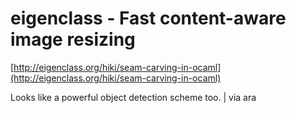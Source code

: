 <!--
id: 14511276
link: http://tumblr.atmos.org/post/14511276/eigenclass-fast-content-aware-image-resizing
slug: eigenclass-fast-content-aware-image-resizing
date: Sat Oct 06 2007 16:48:03 GMT-0700 (PDT)
publish: 2007-10-06
tags: 
title: eigenclass - Fast content-aware image resizing
-->


eigenclass - Fast content-aware image resizing
==============================================

[http://eigenclass.org/hiki/seam-carving-in-ocaml](http://eigenclass.org/hiki/seam-carving-in-ocaml)

Looks like a powerful object detection scheme too. | via ara

